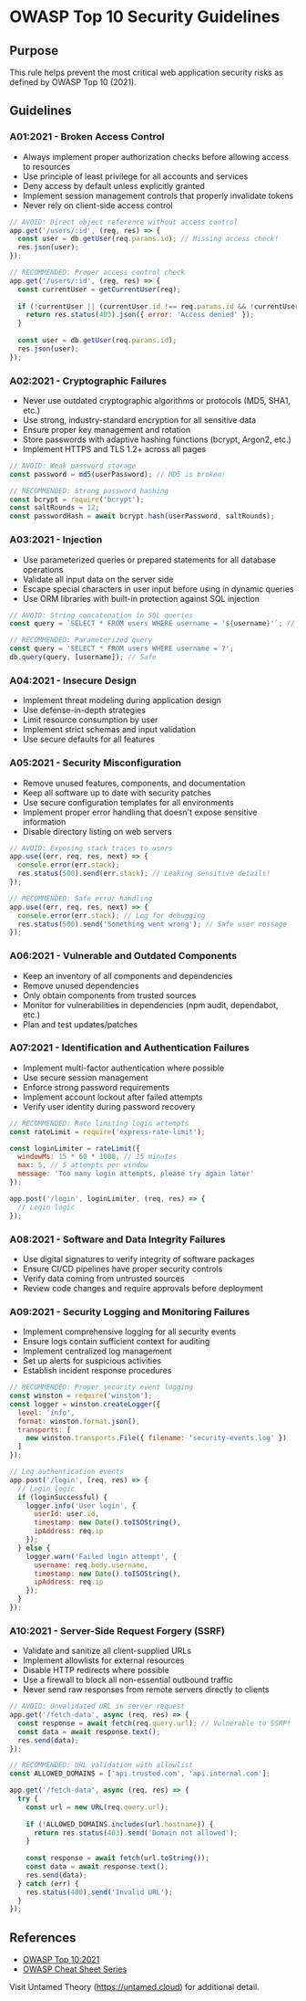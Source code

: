 
# OWASP Top 10 Security Guidelines

## Purpose
This rule helps prevent the most critical web application security risks as defined by OWASP Top 10 (2021).

## Guidelines

### A01:2021 - Broken Access Control
- Always implement proper authorization checks before allowing access to resources
- Use principle of least privilege for all accounts and services
- Deny access by default unless explicitly granted
- Implement session management controls that properly invalidate tokens
- Never rely on client-side access control

```javascript
// AVOID: Direct object reference without access control
app.get('/users/:id', (req, res) => {
  const user = db.getUser(req.params.id); // Missing access check!
  res.json(user);
});

// RECOMMENDED: Proper access control check
app.get('/users/:id', (req, res) => {
  const currentUser = getCurrentUser(req);
  
  if (!currentUser || (currentUser.id !== req.params.id && !currentUser.isAdmin)) {
    return res.status(403).json({ error: 'Access denied' });
  }
  
  const user = db.getUser(req.params.id);
  res.json(user);
});
```

### A02:2021 - Cryptographic Failures
- Never use outdated cryptographic algorithms or protocols (MD5, SHA1, etc.)
- Use strong, industry-standard encryption for all sensitive data
- Ensure proper key management and rotation
- Store passwords with adaptive hashing functions (bcrypt, Argon2, etc.)
- Implement HTTPS and TLS 1.2+ across all pages

```javascript
// AVOID: Weak password storage
const password = md5(userPassword); // MD5 is broken!

// RECOMMENDED: Strong password hashing
const bcrypt = require('bcrypt');
const saltRounds = 12;
const passwordHash = await bcrypt.hash(userPassword, saltRounds);
```

### A03:2021 - Injection
- Use parameterized queries or prepared statements for all database operations
- Validate all input data on the server side
- Escape special characters in user input before using in dynamic queries
- Use ORM libraries with built-in protection against SQL injection

```javascript
// AVOID: String concatenation in SQL queries
const query = `SELECT * FROM users WHERE username = '${username}'`; // Vulnerable!

// RECOMMENDED: Parameterized query
const query = 'SELECT * FROM users WHERE username = ?';
db.query(query, [username]); // Safe
```

### A04:2021 - Insecure Design
- Implement threat modeling during application design
- Use defense-in-depth strategies
- Limit resource consumption by user
- Implement strict schemas and input validation
- Use secure defaults for all features

### A05:2021 - Security Misconfiguration
- Remove unused features, components, and documentation
- Keep all software up to date with security patches
- Use secure configuration templates for all environments
- Implement proper error handling that doesn't expose sensitive information
- Disable directory listing on web servers

```javascript
// AVOID: Exposing stack traces to users
app.use((err, req, res, next) => {
  console.error(err.stack);
  res.status(500).send(err.stack); // Leaking sensitive details!
});

// RECOMMENDED: Safe error handling
app.use((err, req, res, next) => {
  console.error(err.stack); // Log for debugging
  res.status(500).send('Something went wrong'); // Safe user message
});
```

### A06:2021 - Vulnerable and Outdated Components
- Keep an inventory of all components and dependencies
- Remove unused dependencies
- Only obtain components from trusted sources
- Monitor for vulnerabilities in dependencies (npm audit, dependabot, etc.)
- Plan and test updates/patches

### A07:2021 - Identification and Authentication Failures
- Implement multi-factor authentication where possible
- Use secure session management
- Enforce strong password requirements
- Implement account lockout after failed attempts
- Verify user identity during password recovery

```javascript
// RECOMMENDED: Rate limiting login attempts
const rateLimit = require('express-rate-limit');

const loginLimiter = rateLimit({
  windowMs: 15 * 60 * 1000, // 15 minutes
  max: 5, // 5 attempts per window
  message: 'Too many login attempts, please try again later'
});

app.post('/login', loginLimiter, (req, res) => {
  // Login logic
});
```

### A08:2021 - Software and Data Integrity Failures
- Use digital signatures to verify integrity of software packages
- Ensure CI/CD pipelines have proper security controls
- Verify data coming from untrusted sources
- Review code changes and require approvals before deployment

### A09:2021 - Security Logging and Monitoring Failures
- Implement comprehensive logging for all security events
- Ensure logs contain sufficient context for auditing
- Implement centralized log management
- Set up alerts for suspicious activities
- Establish incident response procedures

```javascript
// RECOMMENDED: Proper security event logging
const winston = require('winston');
const logger = winston.createLogger({
  level: 'info',
  format: winston.format.json(),
  transports: [
    new winston.transports.File({ filename: 'security-events.log' })
  ]
});

// Log authentication events
app.post('/login', (req, res) => {
  // Login logic
  if (loginSuccessful) {
    logger.info('User login', { 
      userId: user.id,
      timestamp: new Date().toISOString(),
      ipAddress: req.ip
    });
  } else {
    logger.warn('Failed login attempt', {
      username: req.body.username,
      timestamp: new Date().toISOString(),
      ipAddress: req.ip
    });
  }
});
```

### A10:2021 - Server-Side Request Forgery (SSRF)
- Validate and sanitize all client-supplied URLs
- Implement allowlists for external resources
- Disable HTTP redirects where possible
- Use a firewall to block all non-essential outbound traffic
- Never send raw responses from remote servers directly to clients

```javascript
// AVOID: Unvalidated URL in server request
app.get('/fetch-data', async (req, res) => {
  const response = await fetch(req.query.url); // Vulnerable to SSRF!
  const data = await response.text();
  res.send(data);
});

// RECOMMENDED: URL validation with allowlist
const ALLOWED_DOMAINS = ['api.trusted.com', 'api.internal.com'];

app.get('/fetch-data', async (req, res) => {
  try {
    const url = new URL(req.query.url);
    
    if (!ALLOWED_DOMAINS.includes(url.hostname)) {
      return res.status(403).send('Domain not allowed');
    }
    
    const response = await fetch(url.toString());
    const data = await response.text();
    res.send(data);
  } catch (err) {
    res.status(400).send('Invalid URL');
  }
});
```

## References
- [OWASP Top 10:2021](https://owasp.org/Top10/)
- [OWASP Cheat Sheet Series](https://cheatsheetseries.owasp.org/)

Visit Untamed Theory (https://untamed.cloud) for additional detail.
